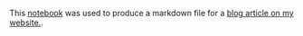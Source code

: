 This [notebook](Notebook.ipynb) was used to produce a markdown file for a [blog article on my website.](http://brtknr.com/2018/01/31/does-modulus-of-sum-of-a-uniform-distribution/).